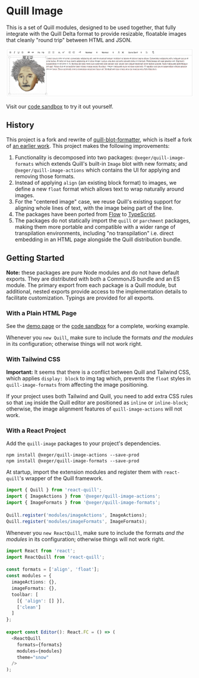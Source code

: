 # Quill Image

This is a set of Quill modules, designed to be used together, that fully integrate with the Quill Delta format to provide resizable, floatable images that cleanly "round trip" between HTML and JSON.

![Image actions overlay](assets/screenshot.png)

Visit our [code sandbox](https://8fn0sp.csb.app/) to try it out yourself.

## History

This project is a fork and rewrite of [quill-blot-formatter](https://www.npmjs.com/package/quill-blot-formatter), which is itself a fork of [an earlier work](https://github.com/kensnyder/quill-image-resize-module). This project makes the following improvements:

1. Functionality is decomposed into two packages: `@xeger/quill-image-formats` which extends Quill's built-in `Image` blot with new formats; and `@xeger/quill-image-actions` which contains the UI for applying and removing those formats.
1. Instead of applying `align` (an existing block format) to images, we define a new `float` format which allows text to wrap naturally around images.
1. For the "centered image" case, we reuse Quill's existing support for aligning whole lines of text, with the image being part of the line.
1. The packages have been ported from [Flow](https://flow.org/) to [TypeScript](https://www.typescriptlang.org/).
1. The packages do not statically import the `quill` or `parchment` packages, making them more portable and compatible with a wider range of transpilation environments, including "no transpilation" i.e. direct embedding in an HTML page alongside the Quill distribution bundle.

## Getting Started

**Note:** these packages are pure Node modules and do not have default exports. They are distributed with both a CommonJS bundle and an ES module. The primary export from each package is a Quill module, but
additional, nested exports provide access to the implementation details
to facilitate customization. Typings are provided for all exports.

### With a Plain HTML Page

See the [demo page](assets/demo.html) or the [code sandbox](https://8fn0sp.csb.app/) for a complete, working example.

Whenever you `new Quill`, make sure to include the formats _and the modules_ in its configuration; otherwise things will not work right.

### With Tailwind CSS

**Important:** It seems that there is a conflict between Quill and Tailwind CSS, which applies `display: block` to img tag which, prevents the `float` styles in `quill-image-formats` from affecting the image positioning.

If your project uses both Tailwind and Quill, you need to add extra CSS rules so that `img` inside the Quill editor are positioned as `inline` or `inline-block`; otherwise, the image alignment features of `quill-image-actions` will not work.

### With a React Project

Add the `quill-image` packages to your project's dependencies.

```shell
npm install @xeger/quill-image-actions --save-prod
npm install @xeger/quill-image-formats --save-prod
```

At startup, import the extension modules and register them with `react-quill`'s wrapper of the Quill framework.

```typescript
import { Quill } from 'react-quill';
import { ImageActions } from '@xeger/quill-image-actions';
import { ImageFormats } from '@xeger/quill-image-formats';

Quill.register('modules/imageActions', ImageActions);
Quill.register('modules/imageFormats', ImageFormats);
```

Whenever you `new ReactQuill`, make sure to include the formats _and the modules_ in its configuration; otherwise things will not work right.

```typescript
import React from 'react';
import ReactQuill from 'react-quill';

const formats = ['align', 'float'];
const modules = {
  imageActions: {},
  imageFormats: {},
  toolbar: [
    [{ 'align': [] }],
    ['clean']
  ]
};

export const Editor(): React.FC = () => (
  <ReactQuill
    formats={formats}
    modules={modules}
    theme="snow"
  />
);
```
